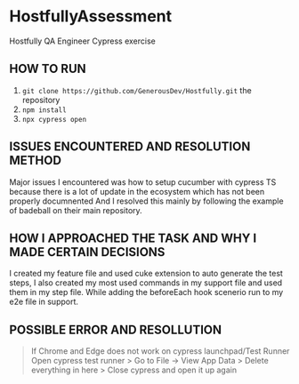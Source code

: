 # HostfullyAssessment
Hostfully QA Engineer Cypress exercise

## HOW TO RUN

1. `git clone https://github.com/GenerousDev/Hostfully.git` the repository
2. `npm install`
3. `npx cypress open`

## ISSUES ENCOUNTERED AND RESOLUTION METHOD
Major issues I encountered was how to setup cucumber with cypress TS 
because there is a lot of update in the ecosystem which has not been properly documnented
And I resolved this mainly by following the example of badeball on their main repository.

## HOW I APPROACHED THE TASK AND WHY I MADE CERTAIN DECISIONS

I created my feature file and used cuke extension to auto generate the test steps,
I also created my most used commands in my support file and used them in my step file.
While adding the beforeEach hook scenerio run to my e2e file in support.  

## POSSIBLE ERROR AND RESOLLUTION

> If Chrome and Edge does not work on cypress launchpad/Test Runner
> Open cypress test runner > Go to File -> View App Data > Delete everything in here > Close cypress and open it up again
 
